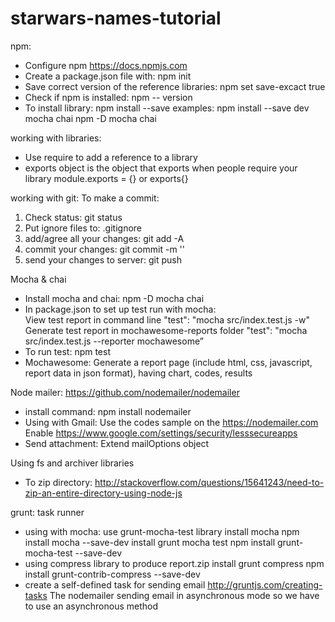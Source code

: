 # starwars-names-tutorial
npm:
- Configure npm   https://docs.npmjs.com
- Create a package.json file with:
npm init
- Save correct version of the reference libraries:
npm set save-excact true
- Check if npm is installed:
npm -- version
- To install library:
npm install --save <libraryname>
examples:
npm install --save dev mocha chai
npm -D mocha chai

working with libraries:
- Use require to add a reference to a library
- exports object is the object that exports when people require your library
module.exports = {}
or
exports{}

working with git:
To make a commit:
1. Check status:
git status
2. Put ignore files to:
.gitignore
3. add/agree all your changes:
git add -A
4. commit your changes:
git commit -m '<message>'
5. send your changes to server:
git push

Mocha & chai
- Install mocha and chai:
npm -D mocha chai
- In package.json to set up test run with mocha:      
    View test report in command line
        "test": "mocha src/index.test.js -w"
    Generate test report in mochawesome-reports folder
        "test": "mocha src/index.test.js --reporter mochawesome”
- To run test:
npm test
- Mochawesome:
Generate a report page (include html, css, javascript, report data in json format), having chart, codes, results

Node mailer: https://github.com/nodemailer/nodemailer
- install command:
npm install nodemailer
- Using with Gmail:
Use the codes sample on the https://nodemailer.com
Enable https://www.google.com/settings/security/lesssecureapps
- Send attachment:
Extend mailOptions object

Using fs and archiver libraries
- To zip directory:
http://stackoverflow.com/questions/15641243/need-to-zip-an-entire-directory-using-node-js

grunt: task runner
- using with mocha: use grunt-mocha-test library
 install mocha
npm install mocha --save-dev
 install grunt mocha test
npm install grunt-mocha-test --save-dev
- using compress library to produce report.zip
 install grunt compress
npm install grunt-contrib-compress --save-dev
- create a self-defined task for sending email http://gruntjs.com/creating-tasks
  The nodemailer sending email in asynchronous mode so we have to use an asynchronous method
